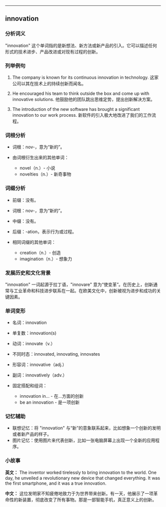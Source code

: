 
---------------
## innovation
### 分析词义
"innovation" 这个单词指的是新想法、新方法或新产品的引入。它可以描述任何形式的技术进步、产品改进或对现有过程的创新。

### 列举例句
1. The company is known for its continuous innovation in technology.
   这家公司以其在技术上的持续创新而闻名。
   
2. He encouraged his team to think outside the box and come up with innovative solutions.
   他鼓励他的团队跳出思维定势，提出创新解决方案。
   
3. The introduction of the new software has brought a significant innovation to our work process.
   新软件的引入极大地改进了我们的工作流程。

### 词根分析
- 词根：nov-，意为“新的”。

- 由词根衍生出来的其他单词：
  - novel（n.）- 小说
  - novelties（n.）- 新奇事物

### 词缀分析
- 前缀：没有。
- 词根：nov-，意为“新的”。
- 中缀：没有。
- 后缀：-ation，表示行为或过程。

- 相同词缀的其他单词：
  - creation（n.）- 创造
  - imagination（n.）- 想象力

### 发展历史和文化背景
"innovation" 一词起源于拉丁语，"innovare" 意为“使变革”。在历史上，创新通常与工业革命和科技进步联系在一起。在欧美文化中，创新被视为进步和成功的关键因素。

### 单词变形
- 名词：innovation
- 单复数：innovation(s)
- 动词：innovate（v.）
- 不同时态：innovated, innovating, innovates
- 形容词：innovative（adj.）
- 副词：innovatively（adv.）

- 固定搭配和组词：
  - innovation in... - 在...方面的创新
  - be an innovation - 是一项创新

### 记忆辅助
- 联想记忆：将 "innovation" 与“新”的意象联系起来，比如想象一个创新的发明或者新产品的样子。
- 图片记忆：使用图片来代表创新，比如一张电脑屏幕上出现一个全新的应用程序。

### 小故事
**英文：**
The inventor worked tirelessly to bring innovation to the world. One day, he unveiled a revolutionary new device that changed everything. It was the first smartphone, and it was a true innovation.

**中文：**
这位发明家不知疲倦地致力于为世界带来创新。有一天，他展示了一项革命性的新装置，彻底改变了所有事物。那是一部智能手机，真正意义上的创新。

